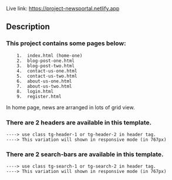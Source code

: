 Live link: https://project-newsportal.netlify.app

## Description

### This project contains some pages below:
        1.	index.html (home-one)
        2.	blog-post-one.html
        3.	blog-post-two.html
        4.  contact-us-one.html
        5.  contact-us-two.html
        6.  about-us-one.html
        7.  about-us-two.html
        8.  login.html
        9.  register.html


In home page, news are arranged in lots of grid view.

### There are 2 headers are available in this template.
    ----> use class tg-header-1 or tg-header-2 in header tag.
    ----> This variation will shown in responsive mode (in 767px)

### There are 2 search-bars are available in this template.
    ----> use class tg-search-1 or tg-search-2 in header tag.
    ----> This variation will shown in responsive mode (in 767px)